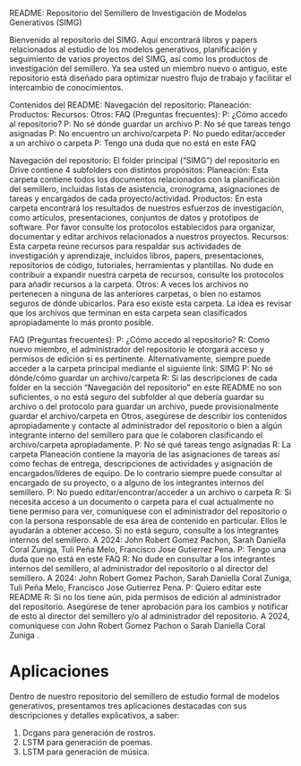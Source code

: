 README:
Repositorio del Semillero de Investigación de Modelos Generativos (SIMG)

 Bienvenido al repositorio del SIMG. Aquí encontrará libros y papers relacionados al estudio de los modelos generativos, planificación y seguimiento de varios proyectos del SIMG, así como los productos de investigación del semillero. Ya sea usted un miembro nuevo o antiguo, este repositorio está diseñado para optimizar nuestro flujo de trabajo y facilitar el intercambio de conocimientos.

Contenidos del README:
Navegación del repositorio:
Planeación:
Productos:
Recursos:
Otros:
FAQ (Preguntas frecuentes):
P: ¿Cómo accedo al repositorio?
P: No sé dónde guardar un archivo
P: No sé que tareas tengo asignadas
P: No encuentro un archivo/carpeta
P: No puedo editar/acceder a un archivo o carpeta
P: Tengo una duda que no está en este FAQ

Navegación del repositorio:
El folder principal (“SIMG”) del repositorio en Drive contiene 4 subfolders con distintos propósitos:
Planeación:
Esta carpeta contiene todos los documentos relacionados con la planificación del semillero, incluidas listas de asistencia, cronograma, asignaciones de tareas y encargados de cada proyecto/actividad.
Productos:
En esta carpeta encontrará los resultados de nuestros esfuerzos de investigación, como artículos, presentaciones, conjuntos de datos y prototipos de software. Por favor consulte los protocolos establecidos para organizar, documentar y editar archivos relacionados a nuestros proyectos.
Recursos:
Esta carpeta reúne recursos para respaldar sus actividades de investigación y aprendizaje, incluidos libros, papers, presentaciones, repositorios de código, tutoriales, herramientas y plantillas. No dude en contribuir a expandir nuestra carpeta de recursos, consulte los protocolos para añadir recursos a la carpeta.
Otros:
A veces los archivos no pertenecen a ninguna de las anteriores carpetas, o bien no estamos seguros de dónde ubicarlos. Para eso existe esta carpeta. La idea es revisar que los archivos que terminan en esta carpeta sean clasificados apropiadamente lo más pronto posible.


FAQ (Preguntas frecuentes):
P: ¿Cómo accedo al repositorio?
R: Como nuevo miembro, el administrador del repositorio le otorgará acceso y permisos de edición si es pertinente. Alternativamente, siempre puede acceder a la carpeta principal mediante el siguiente link: SIMG
P: No sé dónde/cómo guardar un archivo/carpeta
R: Si las descripciones de cada folder en la sección “Navegación del repositorio” en este README no son suficientes, o no está seguro del subfolder al que debería guardar su archivo o del protocolo para guardar un archivo, puede provisionalmente guardar el archivo/carpeta en Otros, asegúrese de describir los contenidos apropiadamente y contacte al administrador del repositorio o bien a algún integrante interno del semillero para que le colaboren clasificando el archivo/carpeta apropiadamente.
P: No sé qué tareas tengo asignadas
R: La carpeta Planeación contiene la mayoría de las asignaciones de tareas así como fechas de entrega, descripciones de actividades y asignación de encargados/líderes de equipo. De lo contrario siempre puede consultar al encargado de su proyecto, o a alguno de los integrantes internos del semillero.
P: No puedo editar/encontrar/acceder a un archivo o carpeta
R: Si necesita acceso a un documento o carpeta para el cual actualmente no tiene permiso para ver, comuníquese con el administrador del repositorio o con la persona responsable de esa área de contenido en particular. Ellos le ayudarán a obtener acceso. Si no está seguro, consulte a los integrantes internos del semillero. A 2024: John Robert Gomez Pachon, Sarah Daniella Coral Zuniga, Tuli Peña Melo, Francisco Jose Gutierrez Pena.
P: Tengo una duda que no está en este FAQ
R:  No dude en consultar a los integrantes internos del semillero, al administrador del repositorio o al director del semillero. A 2024: John Robert Gomez Pachon, Sarah Daniella Coral Zuniga, Tuli Peña Melo, Francisco Jose Gutierrez Pena. 
P: Quiero editar este README
R: Si no los tiene aún, pida permisos de edición al administrador del repositorio. Asegúrese de tener aprobación para los cambios y notificar de esto al director del semillero y/o al administrador del repositorio. A 2024, comuníquese con John Robert Gomez Pachon o Sarah Daniella Coral Zuniga .


# Aplicaciones

Dentro de nuestro repositorio del semillero de estudio formal de modelos generativos, presentamos tres aplicaciones destacadas con sus descripciones y detalles explicativos, a saber:

1.  Dcgans para generación de rostros.
2.  LSTM para generación de poemas.
3.  LSTM para generación de música.
